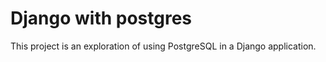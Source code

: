 # Django with postgres

This project is an exploration of using PostgreSQL in a Django application.
